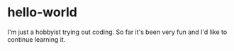 # hello-world
I'm just a hobbyist trying out coding. So far it's been very fun and I'd like to continue learning it.
